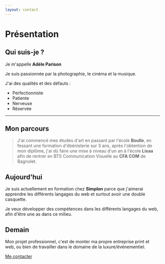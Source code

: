 ```yaml
---
layout: contact
---
```


# Présentation

## Qui suis-je ?

Je m'appelle **Adèle Parison**

Je suis passionnée par la photographie, le cinéma et la musique.

J'ai des qualités et des défauts : 

 - Perfectionniste
 - Patiente
 - Nerveuse
 - Réservée

----------
## Mon parcours

> J'ai commencé mes études d'art en passant par l'école **Boulle**, en fessant une formation d'ébénisterie sur 3 ans, après l'obtention de mon diplôme, j'ai dû faire une mise à niveau d'un an à l'école **Lisaa** afin de rentrer en BTS Communication Visuelle au **CFA COM** de Bagnolet.

## Aujourd'hui

Je suis actuellement en formation chez **Simplon** parce que j'aimerai apprendre les différents langages du web et surtout avoir une double casquette.

Je veux développer des compétences dans les différents langages du web, afin d'être une as dans ce milieu.

## Demain

Mon projet professionnel, c'est de monter ma propre entreprise print et web, ou bien de travailler dans le domaine de la luxure/événementiel.

[Me contacter](contact.html)
